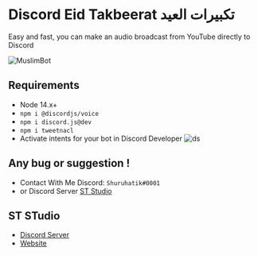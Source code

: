 # Discord Eid Takbeerat تكبيرات العيد
Easy and fast, you can make an audio broadcast from YouTube directly to Discord

![MuslimBot](https://www4.0zz0.com/2021/07/17/14/907325515.png)

## Requirements
- Node 14.x+
- `npm i @discordjs/voice`
- `npm i discord.js@dev`
- `npm i tweetnacl`
- Activate intents for your bot in Discord Developer
![ds](https://media.discordapp.net/attachments/862760814679556148/866239320695373844/unknown.png)


## Any bug or suggestion !
- Contact With Me Discord: `Shuruhatik#0001`
- or Discord Server [ST Studio](https://dsc.gg/shuruhatik)

## ST STudio
- [Discord Server](https://dsc.gg/shuruhatik)
- [Website](https://www.shuruhatik.xyz/)
